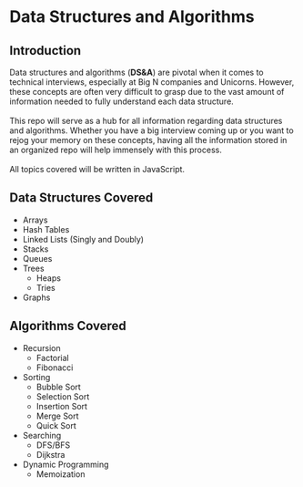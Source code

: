 # Data Structures and Algorithms

## Introduction
Data structures and algorithms (__DS&A__) are pivotal when it comes to technical interviews, especially at Big N companies and Unicorns. However, these concepts are often very difficult to grasp due to the vast amount of information needed to fully understand each data structure.\
\
This repo will serve as a hub for all information regarding data structures and algorithms. Whether you have a big interview coming up or you want to rejog your memory on these concepts, having all the information stored in an organized repo will help immensely with this process.\
\
All topics covered will be written in JavaScript.

## Data Structures Covered
* Arrays
* Hash Tables
* Linked Lists (Singly and Doubly)
* Stacks
* Queues
* Trees
  * Heaps
  * Tries
* Graphs

## Algorithms Covered
* Recursion
  * Factorial
  * Fibonacci
* Sorting
  * Bubble Sort
  * Selection Sort
  * Insertion Sort
  * Merge Sort
  * Quick Sort
* Searching
  * DFS/BFS
  * Dijkstra
* Dynamic Programming
  * Memoization

